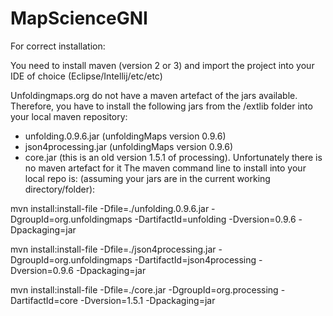 # MapScienceGNI

For correct installation:

You need to install maven (version 2 or 3) and import the project into your IDE of choice (Eclipse/Intellij/etc/etc)

Unfoldingmaps.org do not have a maven artefact of the jars available. Therefore, you have to install the following jars from the /extlib folder into your local maven repository:
- unfolding.0.9.6.jar (unfoldingMaps version 0.9.6)
- json4processing.jar (unfoldingMaps version 0.9.6)
- core.jar (this is an old version 1.5.1 of processing). Unfortunately there is no maven artefact for it
The maven command line to install into your local repo is: (assuming your jars are in the current working directory/folder):

mvn install:install-file -Dfile=./unfolding.0.9.6.jar -DgroupId=org.unfoldingmaps -DartifactId=unfolding -Dversion=0.9.6 -Dpackaging=jar

mvn install:install-file -Dfile=./json4processing.jar -DgroupId=org.unfoldingmaps -DartifactId=json4processing -Dversion=0.9.6 -Dpackaging=jar

mvn install:install-file -Dfile=./core.jar -DgroupId=org.processing -DartifactId=core -Dversion=1.5.1 -Dpackaging=jar